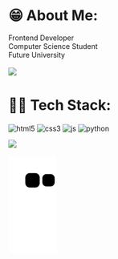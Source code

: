 # 😁 About Me:
Frontend Developer <br> 
Computer Science Student <br> 
Future University <br>
<br>
<a href="https://www.linkedin.com/in/techjuliana" target="_blank"><img src="https://img.shields.io/badge/-LinkedIn-%230077B5?style=for-the-badge&logo=linkedin&logoColor=white" target="_blank"></a>


# 👨‍💻 Tech Stack: 

<div style="display: inline_block">
  <img align="center" alt="html5" src="https://img.shields.io/badge/HTML5-E34F26?style=for-the-badge&logo=html5&logoColor=white"/>
  <img align="center" alt="css3" src="https://img.shields.io/badge/CSS3-1572B6?style=for-the-badge&logo=css3&logoColor=white" />
  <img align="center" alt="js" src="https://img.shields.io/badge/JavaScript-F7DF1E?style=for-the-badge&logo=javascript&logoColor=black" />
  <img align="center" alt="python" src="https://img.shields.io/badge/python-3670A0?style=for-the-badge&logo=python&logoColor=ffdd54"/>
</div>

![](https://github-readme-stats.vercel.app/api?username=roberiof&theme=synthwave&hide_border=true&include_all_commits=false&count_private=false)<br>

![Snake animation](https://github.com/roberiof/roberiof/blob/output/github-contribution-grid-snake.svg)



